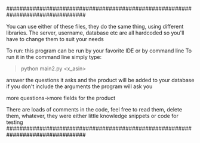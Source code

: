 ################################################################################

You can use either of these files, they do the same thing, using different libraries.
The server, username, database etc are all hardcoded so you'll have to change them to suit your needs


To run:
this program can be run by your favorite IDE or by command line
To run it in the command line simply type:

>python main2.py <product name> <x_asin>

answer the questions it asks and the product will be added to your database
if you don't include the arguments the program will ask you

more questions->more fields for the product

There are loads of comments in the code, feel free to read them, delete them, whatever,
they were either little knowledge snippets or code for testing
################################################################################